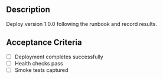 ## Description
Deploy version 1.0.0 following the runbook and record results.

## Acceptance Criteria
- [ ] Deployment completes successfully
- [ ] Health checks pass
- [ ] Smoke tests captured